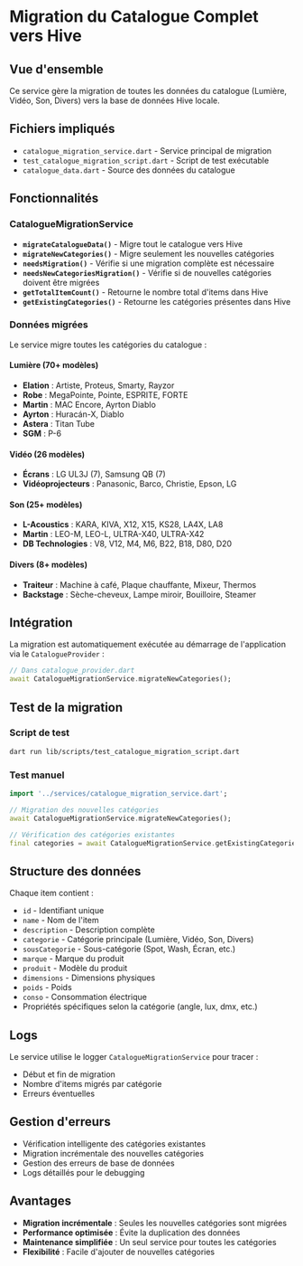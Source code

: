 # Migration du Catalogue Complet vers Hive

## Vue d'ensemble

Ce service gère la migration de toutes les données du catalogue (Lumière, Vidéo, Son, Divers) vers la base de données Hive locale.

## Fichiers impliqués

- `catalogue_migration_service.dart` - Service principal de migration
- `test_catalogue_migration_script.dart` - Script de test exécutable
- `catalogue_data.dart` - Source des données du catalogue

## Fonctionnalités

### CatalogueMigrationService

- **`migrateCatalogueData()`** - Migre tout le catalogue vers Hive
- **`migrateNewCategories()`** - Migre seulement les nouvelles catégories
- **`needsMigration()`** - Vérifie si une migration complète est nécessaire
- **`needsNewCategoriesMigration()`** - Vérifie si de nouvelles catégories doivent être migrées
- **`getTotalItemCount()`** - Retourne le nombre total d'items dans Hive
- **`getExistingCategories()`** - Retourne les catégories présentes dans Hive

### Données migrées

Le service migre toutes les catégories du catalogue :

#### Lumière (70+ modèles)
- **Elation** : Artiste, Proteus, Smarty, Rayzor
- **Robe** : MegaPointe, Pointe, ESPRITE, FORTE
- **Martin** : MAC Encore, Ayrton Diablo
- **Ayrton** : Huracán-X, Diablo
- **Astera** : Titan Tube
- **SGM** : P-6

#### Vidéo (26 modèles)
- **Écrans** : LG UL3J (7), Samsung QB (7)
- **Vidéoprojecteurs** : Panasonic, Barco, Christie, Epson, LG

#### Son (25+ modèles)
- **L-Acoustics** : KARA, KIVA, X12, X15, KS28, LA4X, LA8
- **Martin** : LEO-M, LEO-L, ULTRA-X40, ULTRA-X42
- **DB Technologies** : V8, V12, M4, M6, B22, B18, D80, D20

#### Divers (8+ modèles)
- **Traiteur** : Machine à café, Plaque chauffante, Mixeur, Thermos
- **Backstage** : Sèche-cheveux, Lampe miroir, Bouilloire, Steamer

## Intégration

La migration est automatiquement exécutée au démarrage de l'application via le `CatalogueProvider` :

```dart
// Dans catalogue_provider.dart
await CatalogueMigrationService.migrateNewCategories();
```

## Test de la migration

### Script de test
```bash
dart run lib/scripts/test_catalogue_migration_script.dart
```

### Test manuel
```dart
import '../services/catalogue_migration_service.dart';

// Migration des nouvelles catégories
await CatalogueMigrationService.migrateNewCategories();

// Vérification des catégories existantes
final categories = await CatalogueMigrationService.getExistingCategories();
```

## Structure des données

Chaque item contient :
- `id` - Identifiant unique
- `name` - Nom de l'item
- `description` - Description complète
- `categorie` - Catégorie principale (Lumière, Vidéo, Son, Divers)
- `sousCategorie` - Sous-catégorie (Spot, Wash, Écran, etc.)
- `marque` - Marque du produit
- `produit` - Modèle du produit
- `dimensions` - Dimensions physiques
- `poids` - Poids
- `conso` - Consommation électrique
- Propriétés spécifiques selon la catégorie (angle, lux, dmx, etc.)

## Logs

Le service utilise le logger `CatalogueMigrationService` pour tracer :
- Début et fin de migration
- Nombre d'items migrés par catégorie
- Erreurs éventuelles

## Gestion d'erreurs

- Vérification intelligente des catégories existantes
- Migration incrémentale des nouvelles catégories
- Gestion des erreurs de base de données
- Logs détaillés pour le debugging

## Avantages

- **Migration incrémentale** : Seules les nouvelles catégories sont migrées
- **Performance optimisée** : Évite la duplication des données
- **Maintenance simplifiée** : Un seul service pour toutes les catégories
- **Flexibilité** : Facile d'ajouter de nouvelles catégories





